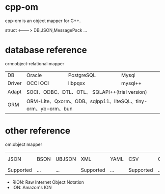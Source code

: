 # cpp-om
 cpp-om is an object mapper for C++.
 
 struct   <--->   DB,JSON,MessagePack ...
# database reference

orm:object-relational mapper

<table>
   <tr>
      <td>DB</td>
      <td>Oracle</td>
      <td>PostgreSQL</td>
      <td>Mysql</td>
   </tr>
   <tr>
      <td>Driver</td>
      <td>OCCI OCI</td>
      <td>libpqxx</td>
      <td>mysql++</td>
   </tr>
   <tr>
      <td>Adapt</td>
      <td colspan="3"> SOCI、ODBC、DTL、OTL、 SQLAPI++(trial version) </td>
   </tr>
      <tr>
      <td>ORM</td>
      <td colspan="3"> ORM-Lite、Qxorm、ODB、sqlpp11、liteSQL、tiny-orm、yb-orm、bun </td>
   </tr>
</table>


# other reference
om:object mapper
<table>
   <tr>
      <td>JSON</td>
      <td>BSON</td>
      <td>UBJSON</td>
      <td>XML</td>
      <td>YAML</td>
      <td>CSV</td>
      <td>CBOR</td>
      <td>RION</td>
      <td>ION</td>    
      <td>MessagePack</td>
      <td>Protocol Buffers</td>
      <td>Cap'n Proto</td>
      <td>FlexBuffers(FlatBuffers) </td>
      <td>DIMBIN</td>
      <td>Avro</td>
      <td>Thrift</td>
      <td>SBE</td>
   </tr>
   <tr>
      <td>Supported</td>
      <td>...</td>
      <td>...</td>
      <td>Supported</td>
      <td>...</td>
      <td>Supported</td>
      <td>...</td>
      <td>...</td>
      <td>...</td>
      <td>Supported</td>
      <td>...</td>
      <td>...</td>
      <td>...</td>
      <td>...</td>
      <td>...</td>
      <td>...</td>
      <td>...</td>
   </tr>
</table>

- RION: Raw Internet Object Notation
- ION: Amazon's ION
